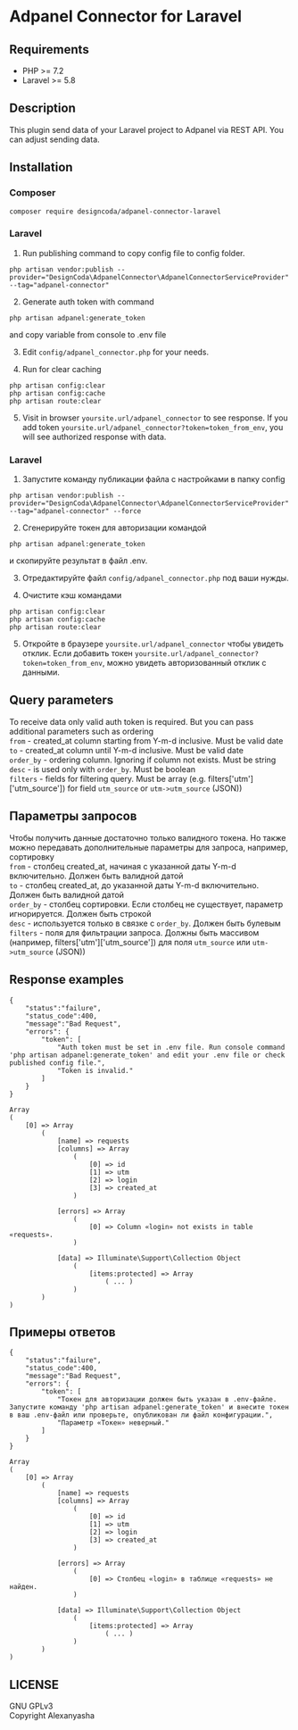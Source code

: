 # Adpanel Connector for Laravel

## Requirements
- PHP >= 7.2
- Laravel >= 5.8
 
## Description
This plugin send data of your Laravel project to Adpanel via REST API. You can adjust sending data.  


## Installation

### Composer
```
composer require designcoda/adpanel-connector-laravel
```

### Laravel

1. Run publishing command to copy config file to config folder.  
```  
php artisan vendor:publish --provider="DesignCoda\AdpanelConnector\AdpanelConnectorServiceProvider" --tag="adpanel-connector"  
```  


2. Generate auth token with command  
```
php artisan adpanel:generate_token  
```  
and copy variable from console to .env file  


3. Edit `config/adpanel_connector.php` for your needs.  


4. Run for clear caching  
```
php artisan config:clear
php artisan config:cache  
php artisan route:clear
```  

5. Visit in browser `yoursite.url/adpanel_connector` to see response. If you add token `yoursite.url/adpanel_connector?token=token_from_env`, you will see authorized response with data.  


### Laravel

1. Запустите команду публикации файла с настройками в папку config  
```
php artisan vendor:publish --provider="DesignCoda\AdpanelConnector\AdpanelConnectorServiceProvider" --tag="adpanel-connector" --force  
```

2. Сгенерируйте токен для авторизации командой  
```
php artisan adpanel:generate_token  
```
и скопируйте результат в файл .env.  


3. Отредактируйте файл `config/adpanel_connector.php` под ваши нужды.  


4. Очистите кэш командами
```
php artisan config:clear
php artisan config:cache  
php artisan route:clear
```  


5. Откройте в браузере `yoursite.url/adpanel_connector` чтобы увидеть отклик. Если добавить токен `yoursite.url/adpanel_connector?token=token_from_env`, можно увидеть авторизованный отклик с данными.  


## Query parameters  
To receive data only valid auth token is required. But you can pass additional parameters such as ordering  
`from` - created_at column starting from Y-m-d inclusive. Must be valid date  
`to` - created_at column until Y-m-d inclusive. Must be valid date    
`order_by` - ordering column. Ignoring if column not exists. Must be string  
`desc` - is used only with `order_by`. Must be boolean  
`filters` - fields for filtering query. Must be array (e.g. filters['utm']['utm_source']) for field `utm_source` or `utm->utm_source` (JSON))  
  
## Параметры запросов  
Чтобы получить данные достаточно только валидного токена. Но также можно передавать дополнительные параметры для запроса, например, сортировку   
`from` - столбец created_at, начиная с указанной даты Y-m-d включительно. Должен быть валидной датой  
`to` - столбец created_at, до указанной даты Y-m-d включительно. Должен быть валидной датой  
`order_by` - столбец сортировки. Если столбец не существует, параметр игнорируется. Должен быть строкой  
`desc` - используется только в связке с `order_by`. Должен быть булевым  
`filters` - поля для фильтрации запроса. Должны быть массивом (например, filters['utm']['utm_source']) для поля `utm_source` или `utm->utm_source` (JSON))  


## Response examples  
```  
{
    "status":"failure",
    "status_code":400,
    "message":"Bad Request",
    "errors": {
        "token": [
            "Auth token must be set in .env file. Run console command 'php artisan adpanel:generate_token' and edit your .env file or check published config file.",
            "Token is invalid."
        ]
    }
}
```  

```
Array
(
    [0] => Array
        (
            [name] => requests
            [columns] => Array
                (
                    [0] => id
                    [1] => utm
                    [2] => login
                    [3] => created_at
                )

            [errors] => Array
                (
                    [0] => Column «login» not exists in table «requests».
                )

            [data] => Illuminate\Support\Collection Object
                (
                    [items:protected] => Array
                        ( ... )
                )
        )
)        
```

## Примеры ответов  
```  
{
    "status":"failure",
    "status_code":400,
    "message":"Bad Request",
    "errors": {
        "token": [
            "Токен для авторизации должен быть указан в .env-файле. Запустите команду 'php artisan adpanel:generate_token' и внесите токен в ваш .env-файл или проверьте, опубликован ли файл конфигурации.",
            "Параметр «Токен» неверный."
        ]
    }
}
```  

```
Array
(
    [0] => Array
        (
            [name] => requests
            [columns] => Array
                (
                    [0] => id
                    [1] => utm
                    [2] => login
                    [3] => created_at
                )

            [errors] => Array
                (
                    [0] => Столбец «login» в таблице «requests» не найден.
                )

            [data] => Illuminate\Support\Collection Object
                (
                    [items:protected] => Array
                        ( ... )
                )
        )
)        
```

## LICENSE
GNU GPLv3  
Copyright Alexanyasha